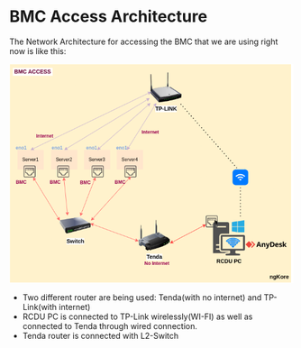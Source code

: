 # BMC Access Architecture

The Network Architecture for accessing the BMC that we are using right now is like this:

![BMC-ACCESS](./images/BMC-02.png)

* Two different router are being used: Tenda(with no internet) and TP-Link(with internet)
* RCDU PC is connected to TP-Link wirelessly(WI-FI) as well as connected to Tenda through wired connection. 
* Tenda router is connected with L2-Switch 